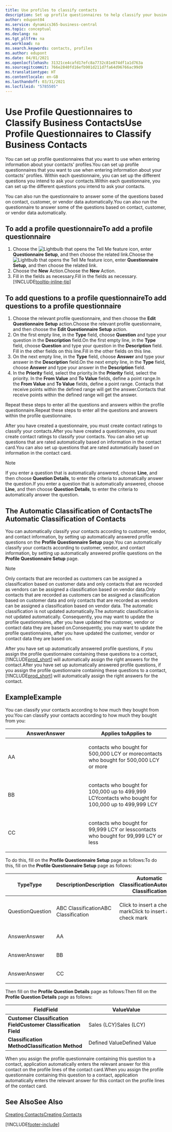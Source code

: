 ```yaml
---
title: Use profiles to classify contacts
description: Set up profile questionnaires to help classify your business contacts
author: edupont04
ms.service: dynamics365-business-central
ms.topic: conceptual
ms.devlang: na
ms.tgt_pltfrm: na
ms.workload: na
ms.search.keywords: contacts, profiles
ms.author: edupont
ms.date: 04/01/2021
ms.openlocfilehash: 31321ce4cafd17efc8a7732c81e874df1a1d763a
ms.sourcegitcommit: 766e2840fd16efb901d211d7fa64d96766ac99d9
ms.translationtype: HT
ms.contentlocale: en-GB
ms.lasthandoff: 03/31/2021
ms.locfileid: "5785505"
---
```

# <a name="use-profile-questionnaires-to-classify-business-contacts"></a><span data-ttu-id="af454-103">Use Profile Questionnaires to Classify Business Contacts</span><span class="sxs-lookup"><span data-stu-id="af454-103">Use Profile Questionnaires to Classify Business Contacts</span></span>
<span data-ttu-id="af454-104">You can set up profile questionnaires that you want to use when entering information about your contacts' profiles.</span><span class="sxs-lookup"><span data-stu-id="af454-104">You can set up profile questionnaires that you want to use when entering information about your contacts' profiles.</span></span> <span data-ttu-id="af454-105">Within each questionnaire, you can set up the different questions you intend to ask your contacts.</span><span class="sxs-lookup"><span data-stu-id="af454-105">Within each questionnaire, you can set up the different questions you intend to ask your contacts.</span></span>  

<span data-ttu-id="af454-106">You can also run the questionnaire to answer some of the questions based on contact, customer, or vendor data automatically.</span><span class="sxs-lookup"><span data-stu-id="af454-106">You can also run the questionnaire to answer some of the questions based on contact, customer, or vendor data automatically.</span></span>  

## <a name="to-add-a-profile-questionnaire"></a><span data-ttu-id="af454-107">To add a profile questionnaire</span><span class="sxs-lookup"><span data-stu-id="af454-107">To add a profile questionnaire</span></span>
1.  <span data-ttu-id="af454-108">Choose the ![Lightbulb that opens the Tell Me feature](media/ui-search/search_small.png "Tell me what you want to do") icon, enter **Questionnaire Setup**, and then choose the related link.</span><span class="sxs-lookup"><span data-stu-id="af454-108">Choose the ![Lightbulb that opens the Tell Me feature](media/ui-search/search_small.png "Tell me what you want to do") icon, enter **Questionnaire Setup**, and then choose the related link.</span></span>  
2.  <span data-ttu-id="af454-109">Choose the **New** Action.</span><span class="sxs-lookup"><span data-stu-id="af454-109">Choose the **New** Action.</span></span>  
3.  <span data-ttu-id="af454-110">Fill in the fields as necessary.</span><span class="sxs-lookup"><span data-stu-id="af454-110">Fill in the fields as necessary.</span></span> [!INCLUDE[tooltip-inline-tip](includes/tooltip-inline-tip_md.md)]  

## <a name="to-add-questions-to-a-profile-questionnaire"></a><span data-ttu-id="af454-111">To add questions to a profile questionnaire</span><span class="sxs-lookup"><span data-stu-id="af454-111">To add questions to a profile questionnaire</span></span>
1.  <span data-ttu-id="af454-112">Choose the relevant profile questionnaire, and then choose the **Edit Questionnaire Setup** action.</span><span class="sxs-lookup"><span data-stu-id="af454-112">Choose the relevant profile questionnaire, and then choose the **Edit Questionnaire Setup** action.</span></span>  
2.  <span data-ttu-id="af454-113">On the first empty line, in the **Type** field, choose **Question** and type your question in the **Description** field.</span><span class="sxs-lookup"><span data-stu-id="af454-113">On the first empty line, in the **Type** field, choose **Question** and type your question in the **Description** field.</span></span> <span data-ttu-id="af454-114">Fill in the other fields on this line.</span><span class="sxs-lookup"><span data-stu-id="af454-114">Fill in the other fields on this line.</span></span>  
3.  <span data-ttu-id="af454-115">On the next empty line, in the **Type** field, choose **Answer** and type your answer in the **Description** field.</span><span class="sxs-lookup"><span data-stu-id="af454-115">On the next empty line, in the **Type** field, choose **Answer** and type your answer in the **Description** field.</span></span>  
4.  <span data-ttu-id="af454-116">In the **Priority** field, select the priority.</span><span class="sxs-lookup"><span data-stu-id="af454-116">In the **Priority** field, select the priority.</span></span> <span data-ttu-id="af454-117">In the **From Value** and **To Value** fields, define a point range.</span><span class="sxs-lookup"><span data-stu-id="af454-117">In the **From Value** and **To Value** fields, define a point range.</span></span> <span data-ttu-id="af454-118">Contacts that receive points within the defined range will get the answer.</span><span class="sxs-lookup"><span data-stu-id="af454-118">Contacts that receive points within the defined range will get the answer.</span></span>  

<span data-ttu-id="af454-119">Repeat these steps to enter all the questions and answers within the profile questionnaire.</span><span class="sxs-lookup"><span data-stu-id="af454-119">Repeat these steps to enter all the questions and answers within the profile questionnaire.</span></span>

<span data-ttu-id="af454-120">After you have created a questionnaire, you must create contact ratings to classify your contacts.</span><span class="sxs-lookup"><span data-stu-id="af454-120">After you have created a questionnaire, you must create contact ratings to classify your contacts.</span></span> <span data-ttu-id="af454-121">You can also set up questions that are rated automatically based on information in the contact card.</span><span class="sxs-lookup"><span data-stu-id="af454-121">You can also set up questions that are rated automatically based on information in the contact card.</span></span>  

> [!NOTE]
> <span data-ttu-id="af454-122">If you enter a question that is automatically answered, choose <STRONG>Line</STRONG>, and then choose <STRONG>Question Details</STRONG>, to enter the criteria to automatically answer the question.</span><span class="sxs-lookup"><span data-stu-id="af454-122">If you enter a question that is automatically answered, choose <STRONG>Line</STRONG>, and then choose <STRONG>Question Details</STRONG>, to enter the criteria to automatically answer the question.</span></span>

## <a name="the-automatic-classification-of-contacts"></a><span data-ttu-id="af454-123">The Automatic Classification of Contacts</span><span class="sxs-lookup"><span data-stu-id="af454-123">The Automatic Classification of Contacts</span></span>
<span data-ttu-id="af454-124">You can automatically classify your contacts according to customer, vendor, and contact information, by setting up automatically answered profile questions on the **Profile Questionnaire Setup** page.</span><span class="sxs-lookup"><span data-stu-id="af454-124">You can automatically classify your contacts according to customer, vendor, and contact information, by setting up automatically answered profile questions on the **Profile Questionnaire Setup** page.</span></span>  

> [!NOTE]
> <span data-ttu-id="af454-125">Only contacts that are recorded as customers can be assigned a classification based on customer data and only contacts that are recorded as vendors can be assigned a classification based on vendor data.</span><span class="sxs-lookup"><span data-stu-id="af454-125">Only contacts that are recorded as customers can be assigned a classification based on customer data and only contacts that are recorded as vendors can be assigned a classification based on vendor data.</span></span> <span data-ttu-id="af454-126">The automatic classification is not updated automatically.</span><span class="sxs-lookup"><span data-stu-id="af454-126">The automatic classification is not updated automatically.</span></span> <span data-ttu-id="af454-127">Consequently, you may want to update the profile questionnaires, after you have updated the customer, vendor or contact data they are based on.</span><span class="sxs-lookup"><span data-stu-id="af454-127">Consequently, you may want to update the profile questionnaires, after you have updated the customer, vendor or contact data they are based on.</span></span>  

<span data-ttu-id="af454-128">After you have set up automatically answered profile questions, if you assign the profile questionnaire containing these questions to a contact, [!INCLUDE[prod_short](includes/prod_short.md)] will automatically assign the right answers for the contact.</span><span class="sxs-lookup"><span data-stu-id="af454-128">After you have set up automatically answered profile questions, if you assign the profile questionnaire containing these questions to a contact, [!INCLUDE[prod_short](includes/prod_short.md)] will automatically assign the right answers for the contact.</span></span>  

## <a name="example"></a><span data-ttu-id="af454-129">Example</span><span class="sxs-lookup"><span data-stu-id="af454-129">Example</span></span>
<span data-ttu-id="af454-130">You can classify your contacts according to how much they bought from you:</span><span class="sxs-lookup"><span data-stu-id="af454-130">You can classify your contacts according to how much they bought from you:</span></span>

<table>
<colgroup>
<col style="width: 50%" />
<col style="width: 50%" />
</colgroup>
<thead>
<tr class="header">
<th><span data-ttu-id="af454-131"><strong>Answer</strong></span><span class="sxs-lookup"><span data-stu-id="af454-131"><strong>Answer</strong></span></span></th>
<th><span data-ttu-id="af454-132"><strong>Applies to</strong></span><span class="sxs-lookup"><span data-stu-id="af454-132"><strong>Applies to</strong></span></span></th>
</tr>
</thead>
<tbody>
<tr class="odd">
<td><p><span data-ttu-id="af454-133">A</span><span class="sxs-lookup"><span data-stu-id="af454-133">A</span></span></p></td>
<td><p><span data-ttu-id="af454-134">contacts who bought for 500,000 LCY or more</span><span class="sxs-lookup"><span data-stu-id="af454-134">contacts who bought for 500,000 LCY or more</span></span></p></td>
</tr>
<tr class="even">
<td><p><span data-ttu-id="af454-135">B</span><span class="sxs-lookup"><span data-stu-id="af454-135">B</span></span></p></td>
<td><p><span data-ttu-id="af454-136">contacts who bought for 100,000 up to 499,999 LCY</span><span class="sxs-lookup"><span data-stu-id="af454-136">contacts who bought for 100,000 up to 499,999 LCY</span></span></p></td>
</tr>
<tr class="odd">
<td><p><span data-ttu-id="af454-137">C</span><span class="sxs-lookup"><span data-stu-id="af454-137">C</span></span></p></td>
<td><p><span data-ttu-id="af454-138">contacts who bought for 99,999 LCY or less</span><span class="sxs-lookup"><span data-stu-id="af454-138">contacts who bought for 99,999 LCY or less</span></span></p></td>
</tr>
</tbody>
</table>

<span data-ttu-id="af454-139">To do this, fill on the **Profile Questionnaire Setup** page as follows:</span><span class="sxs-lookup"><span data-stu-id="af454-139">To do this, fill on the **Profile Questionnaire Setup** page as follows:</span></span>


<table>
<colgroup>
<col style="width: 20%" />
<col style="width: 20%" />
<col style="width: 20%" />
<col style="width: 20%" />
<col style="width: 20%" />
</colgroup>
<thead>
<tr class="header">
<th><span data-ttu-id="af454-140"><strong>Type</strong></span><span class="sxs-lookup"><span data-stu-id="af454-140"><strong>Type</strong></span></span></th>
<th><span data-ttu-id="af454-141"><strong>Description</strong></span><span class="sxs-lookup"><span data-stu-id="af454-141"><strong>Description</strong></span></span></th>
<th><span data-ttu-id="af454-142"><strong>Automatic Classification</strong></span><span class="sxs-lookup"><span data-stu-id="af454-142"><strong>Automatic Classification</strong></span></span></th>
<th><span data-ttu-id="af454-143"><strong>From Value</strong></span><span class="sxs-lookup"><span data-stu-id="af454-143"><strong>From Value</strong></span></span></th>
<th><span data-ttu-id="af454-144"><strong>To Value</strong></span><span class="sxs-lookup"><span data-stu-id="af454-144"><strong>To Value</strong></span></span></th>
</tr>
</thead>
<tbody>
<tr class="odd">
<td><p><span data-ttu-id="af454-145">Question</span><span class="sxs-lookup"><span data-stu-id="af454-145">Question</span></span></p></td>
<td><p><span data-ttu-id="af454-146">ABC Classification</span><span class="sxs-lookup"><span data-stu-id="af454-146">ABC Classification</span></span></p></td>
<td><p><span data-ttu-id="af454-147">Click to insert a check mark</span><span class="sxs-lookup"><span data-stu-id="af454-147">Click to insert a check mark</span></span></p></td>
<td><p> </p></td>
<td><p> </p></td>
</tr>
<tr class="even">
<td><p><span data-ttu-id="af454-148">Answer</span><span class="sxs-lookup"><span data-stu-id="af454-148">Answer</span></span></p></td>
<td><p><span data-ttu-id="af454-149">A</span><span class="sxs-lookup"><span data-stu-id="af454-149">A</span></span></p></td>
<td><p> </p></td>
<td><p><span data-ttu-id="af454-150">500,000</span><span class="sxs-lookup"><span data-stu-id="af454-150">500,000</span></span></p></td>
<td><p> </p></td>
</tr>
<tr class="odd">
<td><p><span data-ttu-id="af454-151">Answer</span><span class="sxs-lookup"><span data-stu-id="af454-151">Answer</span></span></p></td>
<td><p><span data-ttu-id="af454-152">B</span><span class="sxs-lookup"><span data-stu-id="af454-152">B</span></span></p></td>
<td><p> </p></td>
<td><p><span data-ttu-id="af454-153">100,000</span><span class="sxs-lookup"><span data-stu-id="af454-153">100,000</span></span></p></td>
<td><p><span data-ttu-id="af454-154">499,999</span><span class="sxs-lookup"><span data-stu-id="af454-154">499,999</span></span></p></td>
</tr>
<tr class="even">
<td><p><span data-ttu-id="af454-155">Answer</span><span class="sxs-lookup"><span data-stu-id="af454-155">Answer</span></span></p></td>
<td><p><span data-ttu-id="af454-156">C</span><span class="sxs-lookup"><span data-stu-id="af454-156">C</span></span></p></td>
<td><p> </p></td>
<td><p> </p></td>
<td><p><span data-ttu-id="af454-157">99,999</span><span class="sxs-lookup"><span data-stu-id="af454-157">99,999</span></span></p></td>
</tr>
</tbody>
</table>

<span data-ttu-id="af454-158">Then fill on the **Profile Question Details** page as follows:</span><span class="sxs-lookup"><span data-stu-id="af454-158">Then fill on the **Profile Question Details** page as follows:</span></span>
<table>
<colgroup>
<col style="width: 50%" />
<col style="width: 50%" />
</colgroup>
<thead>
<tr class="header">
<th><span data-ttu-id="af454-159"><strong>Field</strong></span><span class="sxs-lookup"><span data-stu-id="af454-159"><strong>Field</strong></span></span></th>
<th><span data-ttu-id="af454-160"><strong>Value</strong></span><span class="sxs-lookup"><span data-stu-id="af454-160"><strong>Value</strong></span></span></th>
</tr>
</thead>
<tbody>
<tr>
<td><span data-ttu-id="af454-161"><strong>Customer Classification Field</strong></span><span class="sxs-lookup"><span data-stu-id="af454-161"><strong>Customer Classification Field</strong></span></span></td>
<td><span data-ttu-id="af454-162"><emphasis>Sales (LCY)</emphasis></span><span class="sxs-lookup"><span data-stu-id="af454-162"><emphasis>Sales (LCY)</emphasis></span></span></td>
</tr>
<tr>
<td><span data-ttu-id="af454-163"><strong>Classification Method</strong></span><span class="sxs-lookup"><span data-stu-id="af454-163"><strong>Classification Method</strong></span></span></td>
<td><span data-ttu-id="af454-164"><emphasis>Defined Value</emphasis></span><span class="sxs-lookup"><span data-stu-id="af454-164"><emphasis>Defined Value</emphasis></span></span></td>
</tr>
</tbody>
</table>

<span data-ttu-id="af454-165">When you assign the profile questionnaire containing this question to a contact, application automatically enters the relevant answer for this contact on the profile lines of the contact card.</span><span class="sxs-lookup"><span data-stu-id="af454-165">When you assign the profile questionnaire containing this question to a contact, application automatically enters the relevant answer for this contact on the profile lines of the contact card.</span></span>

## <a name="see-also"></a><span data-ttu-id="af454-166">See Also</span><span class="sxs-lookup"><span data-stu-id="af454-166">See Also</span></span>
[<span data-ttu-id="af454-167">Creating Contacts</span><span class="sxs-lookup"><span data-stu-id="af454-167">Creating Contacts</span></span>](marketing-create-contact-companies.md)  


[!INCLUDE[footer-include](includes/footer-banner.md)]